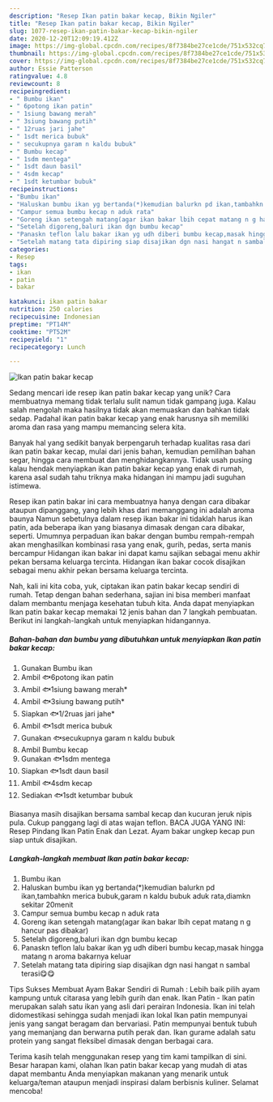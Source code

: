 ```yaml
---
description: "Resep Ikan patin bakar kecap, Bikin Ngiler"
title: "Resep Ikan patin bakar kecap, Bikin Ngiler"
slug: 1077-resep-ikan-patin-bakar-kecap-bikin-ngiler
date: 2020-12-20T12:09:19.412Z
image: https://img-global.cpcdn.com/recipes/8f7384be27ce1cde/751x532cq70/ikan-patin-bakar-kecap-foto-resep-utama.jpg
thumbnail: https://img-global.cpcdn.com/recipes/8f7384be27ce1cde/751x532cq70/ikan-patin-bakar-kecap-foto-resep-utama.jpg
cover: https://img-global.cpcdn.com/recipes/8f7384be27ce1cde/751x532cq70/ikan-patin-bakar-kecap-foto-resep-utama.jpg
author: Essie Patterson
ratingvalue: 4.8
reviewcount: 8
recipeingredient:
- " Bumbu ikan"
- " 6potong ikan patin"
- " 1siung bawang merah"
- " 3siung bawang putih"
- " 12ruas jari jahe"
- " 1sdt merica bubuk"
- " secukupnya garam n kaldu bubuk"
- " Bumbu kecap"
- " 1sdm mentega"
- " 1sdt daun basil"
- " 4sdm kecap"
- " 1sdt ketumbar bubuk"
recipeinstructions:
- "Bumbu ikan"
- "Haluskan bumbu ikan yg bertanda(*)kemudian balurkn pd ikan,tambahkn merica bubuk,garam n kaldu bubuk aduk rata,diamkn sekitar 20menit"
- "Campur semua bumbu kecap n aduk rata"
- "Goreng ikan setengah matang(agar ikan bakar lbih cepat matang n g hancur pas dibakar)"
- "Setelah digoreng,baluri ikan dgn bumbu kecap"
- "Panaskn teflon lalu bakar ikan yg udh diberi bumbu kecap,masak hingga matang n aroma bakarnya keluar"
- "Setelah matang tata dipiring siap disajikan dgn nasi hangat n sambal terasi😋😋"
categories:
- Resep
tags:
- ikan
- patin
- bakar

katakunci: ikan patin bakar 
nutrition: 250 calories
recipecuisine: Indonesian
preptime: "PT14M"
cooktime: "PT52M"
recipeyield: "1"
recipecategory: Lunch

---
```



![Ikan patin bakar kecap](https://img-global.cpcdn.com/recipes/8f7384be27ce1cde/751x532cq70/ikan-patin-bakar-kecap-foto-resep-utama.jpg)

Sedang mencari ide resep ikan patin bakar kecap yang unik? Cara membuatnya memang tidak terlalu sulit namun tidak gampang juga. Kalau salah mengolah maka hasilnya tidak akan memuaskan dan bahkan tidak sedap. Padahal ikan patin bakar kecap yang enak harusnya sih memiliki aroma dan rasa yang mampu memancing selera kita.

Banyak hal yang sedikit banyak berpengaruh terhadap kualitas rasa dari ikan patin bakar kecap, mulai dari jenis bahan, kemudian pemilihan bahan segar, hingga cara membuat dan menghidangkannya. Tidak usah pusing kalau hendak menyiapkan ikan patin bakar kecap yang enak di rumah, karena asal sudah tahu triknya maka hidangan ini mampu jadi suguhan istimewa.

Resep ikan patin bakar ini cara membuatnya hanya dengan cara dibakar ataupun dipanggang, yang lebih khas dari memanggang ini adalah aroma baunya Namun sebetulnya dalam resep ikan bakar ini tidaklah harus ikan patin, ada beberapa ikan yang biasanya dimasak dengan cara dibakar, seperti. Umumnya perpaduan ikan bakar dengan bumbu rempah-rempah akan menghasilkan kombinasi rasa yang enak, gurih, pedas, serta manis bercampur Hidangan ikan bakar ini dapat kamu sajikan sebagai menu akhir pekan bersama keluarga tercinta. Hidangan ikan bakar cocok disajikan sebagai menu akhir pekan bersama keluarga tercinta.


Nah, kali ini kita coba, yuk, ciptakan ikan patin bakar kecap sendiri di rumah. Tetap dengan bahan sederhana, sajian ini bisa memberi manfaat dalam membantu menjaga kesehatan tubuh kita. Anda dapat menyiapkan Ikan patin bakar kecap memakai 12 jenis bahan dan 7 langkah pembuatan. Berikut ini langkah-langkah untuk menyiapkan hidangannya.

<!--inarticleads1-->

##### Bahan-bahan dan bumbu yang dibutuhkan untuk menyiapkan Ikan patin bakar kecap:

1. Gunakan  Bumbu ikan
1. Ambil  🐟6potong ikan patin
1. Ambil  🐟1siung bawang merah*
1. Ambil  🐟3siung bawang putih*
1. Siapkan  🐟1/2ruas jari jahe*
1. Ambil  🐟1sdt merica bubuk
1. Gunakan  🐟secukupnya garam n kaldu bubuk
1. Ambil  Bumbu kecap
1. Gunakan  🐟1sdm mentega
1. Siapkan  🐟1sdt daun basil
1. Ambil  🐟4sdm kecap
1. Sediakan  🐟1sdt ketumbar bubuk


Biasanya masih disajikan bersama sambal kecap dan kucuran jeruk nipis pula. Cukup panggang lagi di atas wajan teflon. BACA JUGA YANG INI: Resep Pindang Ikan Patin Enak dan Lezat. Ayam bakar ungkep kecap pun siap untuk disajikan. 

<!--inarticleads2-->

##### Langkah-langkah membuat Ikan patin bakar kecap:

1. Bumbu ikan
1. Haluskan bumbu ikan yg bertanda(*)kemudian balurkn pd ikan,tambahkn merica bubuk,garam n kaldu bubuk aduk rata,diamkn sekitar 20menit
1. Campur semua bumbu kecap n aduk rata
1. Goreng ikan setengah matang(agar ikan bakar lbih cepat matang n g hancur pas dibakar)
1. Setelah digoreng,baluri ikan dgn bumbu kecap
1. Panaskn teflon lalu bakar ikan yg udh diberi bumbu kecap,masak hingga matang n aroma bakarnya keluar
1. Setelah matang tata dipiring siap disajikan dgn nasi hangat n sambal terasi😋😋


Tips Sukses Membuat Ayam Bakar Sendiri di Rumah : Lebih baik pilih ayam kampung untuk citarasa yang lebih gurih dan enak. Ikan Patin - Ikan patin merupakan salah satu ikan yang asli dari perairan Indonesia. Ikan ini telah didomestikasi sehingga sudah menjadi ikan lokal Ikan patin mempunyai jenis yang sangat beragam dan bervariasi. Patin mempunyai bentuk tubuh yang memanjang dan berwarna putih perak dan. Ikan gurame adalah satu protein yang sangat fleksibel dimasak dengan berbagai cara. 

Terima kasih telah menggunakan resep yang tim kami tampilkan di sini. Besar harapan kami, olahan Ikan patin bakar kecap yang mudah di atas dapat membantu Anda menyiapkan makanan yang menarik untuk keluarga/teman ataupun menjadi inspirasi dalam berbisnis kuliner. Selamat mencoba!
